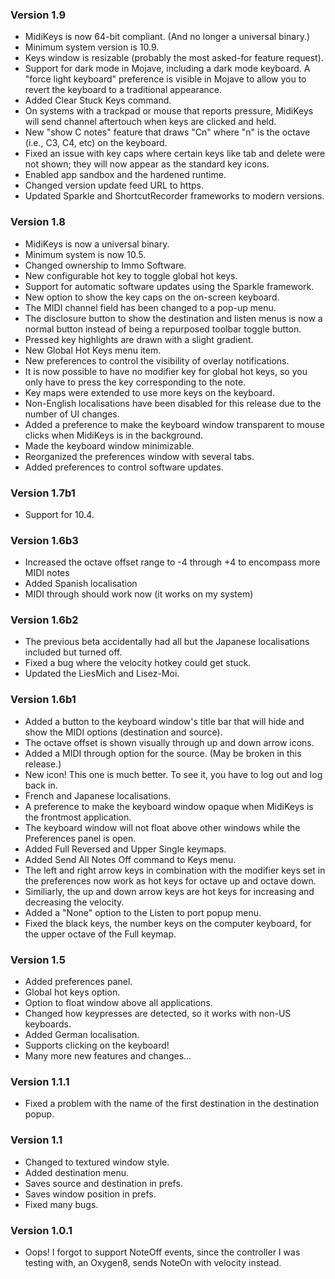 ### Version 1.9
- MidiKeys is now 64-bit compliant. (And no longer a universal binary.)
- Minimum system version is 10.9.
- Keys window is resizable (probably the most asked-for feature request).
- Support for dark mode in Mojave, including a dark mode keyboard. A "force light keyboard" preference is visible in Mojave to allow you to revert the keyboard to a traditional appearance.
- Added Clear Stuck Keys command.
- On systems with a trackpad or mouse that reports pressure, MidiKeys will send channel aftertouch when keys are clicked and held.
- New "show C notes" feature that draws "Cn" where "n" is the octave (i.e., C3, C4, etc) on the keyboard.
- Fixed an issue with key caps where certain keys like tab and delete were not shown; they will now appear as the standard key icons.
- Enabled app sandbox and the hardened runtime.
- Changed version update feed URL to https.
- Updated Sparkle and ShortcutRecorder frameworks to modern versions.

### Version 1.8
- MidiKeys is now a universal binary.
- Minimum system is now 10.5.
- Changed ownership to Immo Software.
- New configurable hot key to toggle global hot keys.
- Support for automatic software updates using the Sparkle framework.
- New option to show the key caps on the on-screen keyboard.
- The MIDI channel field has been changed to a pop-up menu.
- The disclosure button to show the destination and listen menus is now a normal button instead of being a repurposed toolbar toggle button.
- Pressed key highlights are drawn with a slight gradient.
- New Global Hot Keys menu item.
- New preferences to control the visibility of overlay notifications.
- It is now possible to have no modifier key for global hot keys, so you only have to press the key corresponding to the note.
- Key maps were extended to use more keys on the keyboard.
- Non-English localisations have been disabled for this release due to the number of UI changes.
- Added a preference to make the keyboard window transparent to mouse clicks when MidiKeys is in the background.
- Made the keyboard window minimizable.
- Reorganized the preferences window with several tabs.
- Added preferences to control software updates.

### Version 1.7b1
- Support for 10.4.

### Version 1.6b3
- Increased the octave offset range to -4 through +4 to encompass more MIDI notes
- Added Spanish localisation
- MIDI through should work now (it works on my system)

### Version 1.6b2
- The previous beta accidentally had all but the Japanese localisations included but turned off.
- Fixed a bug where the velocity hotkey could get stuck.
- Updated the LiesMich and Lisez-Moi.

### Version 1.6b1
- Added a button to the keyboard window's title bar that will hide and show the MIDI options (destination and source).
- The octave offset is shown visually through up and down arrow icons.
- Added a MIDI through option for the source. (May be broken in this release.)
- New icon! This one is much better. To see it, you have to log out and log back in.
- French and Japanese localisations.
- A preference to make the keyboard window opaque when MidiKeys is the frontmost application.
- The keyboard window will not float above other windows while the Preferences panel is open.
- Added Full Reversed and Upper Single keymaps.
- Added Send All Notes Off command to Keys menu.
- The left and right arrow keys in combination with the modifier keys set in the preferences now work as hot keys for octave up and octave down.
- Similiarly, the up and down arrow keys are hot keys for increasing and decreasing the velocity.
- Added a "None" option to the Listen to port popup menu.
- Fixed the black keys, the number keys on the computer keyboard, for the upper octave of the Full keymap.

### Version 1.5
- Added preferences panel.
- Global hot keys option.
- Option to float window above all applications.
- Changed how keypresses are detected, so it works with non-US keyboards.
- Added German localisation.
- Supports clicking on the keyboard!
- Many more new features and changes...

### Version 1.1.1
- Fixed a problem with the name of the first destination in the destination popup.

### Version 1.1
- Changed to textured window style.
- Added destination menu.
- Saves source and destination in prefs.
- Saves window position in prefs.
- Fixed many bugs.

### Version 1.0.1
- Oops! I forgot to support NoteOff events, since the controller I was testing with, an Oxygen8, sends NoteOn with velocity instead.

